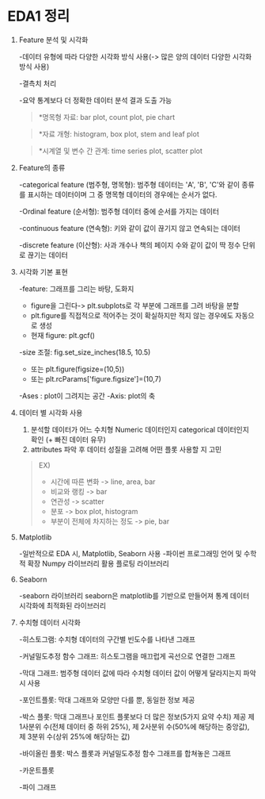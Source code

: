 # EDA1 정리

1. Feature 분석 및 시각화
    
    -데이터 유형에 따라 다양한 시각화 방식 사용(-> 많은 양의 데이터 다양한 시각화 방식 사용)
    
    -결측치 처리
    
    -요약 통계보다 더 정확한 데이터 분석 결과 도출 가능
    > *명목형 자료: bar plot, count plot, pie chart
    
    > *자료 개형: histogram, box plot, stem and leaf plot
    
    > *시계열 및 변수 간 관계: time series plot, scatter plot
    

2. Feature의 종류

    -categorical feature (범주형, 명목형): 
    범주형 데이터는 'A', 'B', 'C'와 같이 종류를 표시하는 데이터이며 그 중 명목형 데이터의 경우에는 순서가 없다. 
    
    -Ordinal feature (순서형): 
    범주형 데이터 중에 순서를 가지는 데이터
    
    -continuous feature (연속형): 
    키와 같이 값이 끊기지 않고 연속되는 데이터 
    
    -discrete feature (이산형):
    사과 개수나 책의 페이지 수와 같이 값이 딱 정수 단위로 끊기는 데이터
    

3. 시각화 기본 표현

    -feature: 그래프를 그리는 바탕, 도화지
    
    * figure을 그린다-> plt.subplots로 각 부분에 그래프를 그려 바탕을 분할
    * plt.figure를 직접적으로 적어주는 것이 확실하지만 적지 않는 경우에도 자동으로 생성
    * 현재 figure: plt.gcf()
    
    -size 조절: fig.set_size_inches(18.5, 10.5)
    
    * 또는 plt.figure(figsize=(10,5))
    * 또는 plt.rcParams['figure.figsize']=(10,7)
    
    -Ases : plot이 그려지는 공간
    -Axis: plot의 축
    

4. 데이터 별 시각화 사용

    1. 분석할 데이터가 어느 수치형 Numeric 데이터인지 categorical 데이터인지 확인 (+ 빠진 데이터 유무)
    2. attributes 파악 후 데이터 성질을 고려해 어떤 플롯 사용할 지 고민
    
    >EX)
    >* 시간에 따른 변화 -> line, area, bar
    >* 비교와 랭킹 -> bar
    >* 연관성 -> scatter 
    >* 분포 -> box plot, histogram
    >* 부분이 전체에 차지하는 정도 -> pie, bar
    

5. Matplotlib

    -일반적으로 EDA 시, Matplotlib, Seaborn 사용
    -파이썬 프로그래밍 언어 및 수학적 확장 Numpy 라이브러리 활용 플로팅 라이브러리
    

6. Seaborn

    -seaborn 라이브러리 seaborn은 matplotlib를 기반으로 만들어져 통계 데이터 시각화에 최적화된 라이브러리
    

7. 수치형 데이터 시각화

    -히스토그램: 수치형 데이터의 구간별 빈도수를 나타낸 그래프
    
    -커널밀도추정 함수 그래프: 히스토그램을 매끄럽게 곡선으로 연결한 그래프
    
    -막대 그래프: 범주형 데이터 값에 따라 수치형 데이터 값이 어떻게 달라지는지 파악 시 사용
    
    -포인트플롯: 막대 그래프와 모양만 다를 뿐, 동일한 정보 제공
    
    -박스 플롯: 막대 그래프나 포인트 플롯보다 더 많은 정보(5가지 요약 수치) 제공
    제 1사분위 수(전체 데이터 중 하위 25%), 제 2사분위 수(50%에 해당하는 중앙값), 제 3분위 수(상위 25%에 해당하는 값)
    
    -바이올린 플롯: 박스 플롯과 커널밀도추정 함수 그래프를 합쳐놓은 그래프
    
    -카운트플롯
    
    -파이 그래프
    
    
    
    
    


```python

```


```python

```
